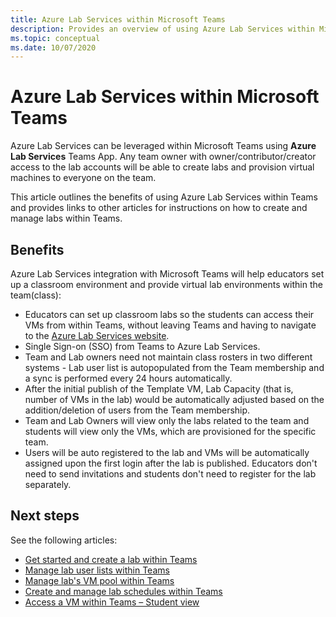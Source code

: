 ```yaml
---
title: Azure Lab Services within Microsoft Teams
description: Provides an overview of using Azure Lab Services within Microsoft Teams. 
ms.topic: conceptual
ms.date: 10/07/2020
---
```


# Azure Lab Services within Microsoft Teams

Azure Lab Services can be leveraged within Microsoft Teams using **Azure Lab Services** Teams App. Any team owner with owner/contributor/creator access to the lab accounts will be able to create labs and provision virtual machines to everyone on the team.

This article outlines the benefits of using Azure Lab Services within Teams and provides links to other articles for instructions on how to create and manage labs within Teams. 

## Benefits

Azure Lab Services integration with Microsoft Teams will help educators set up a classroom environment and provide virtual lab environments within the team(class): 

* Educators can set up classroom labs so the students can access their VMs from within Teams, without leaving Teams and having to navigate to the [Azure Lab Services website](https://labs.azure.com).
* Single Sign-on (SSO) from Teams to Azure Lab Services.
* Team and Lab owners need not maintain class rosters in two different systems - Lab user list is autopopulated from the Team membership and a sync is performed every 24 hours automatically. 
* After the initial publish of the Template VM, Lab Capacity (that is, number of VMs in the lab) would be automatically adjusted based on the addition/deletion of users from the Team membership. 
* Team and Lab Owners will view only the labs related to the team and students will view only the VMs, which are provisioned for the specific team. 
* Users will be auto registered to the lab and VMs will be automatically assigned upon the first login after the lab is published. Educators don't need to send invitations and students don't need to register for the lab separately.  

## Next steps

See the following articles:

- [Get started and create a lab within Teams](how-to-get-started-create-lab-within-teams.md)
- [Manage lab user lists within Teams](how-to-manage-user-lists-within-teams.md)
- [Manage lab's VM pool within Teams](how-to-manage-vm-pool-within-teams.md)
- [Create and manage lab schedules within Teams](how-to-create-schedules-within-teams.md)
- [Access a VM within Teams – Student view](how-to-access-vm-for-students-within-teams.md)
